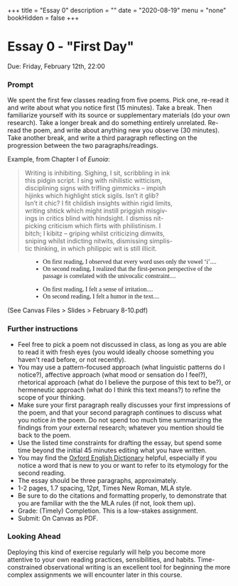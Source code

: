+++
title = "Essay 0"
description = ""
date = "2020-08-19"
menu = "none"
bookHidden = false
+++

<div class="essay">

# Essay 0 - "First Day"

Due: Friday, February 12th, 22:00

### Prompt
We spent the first few classes reading from five poems. Pick one, re-read it and write about what you notice first (15 minutes). Take a break. Then familiarize yourself with its source or supplementary materials (do your own research). Take a longer break and do something entirely unrelated. Re-read the poem, and write about anything new you observe (30 minutes). Take another break, and write a third paragraph reflecting on the progression between the two paragraphs/readings.

Example, from Chapter I of *Eunoia*:
> Writing is inhibiting. Sighing, I sit, scribbling in ink  
this pidgin script. I sing with nihilistic witticism,  
disciplining signs with trifling gimmicks – impish  
hijinks which highlight stick sigils. Isn’t it glib?  
Isn’t it chic? I fit childish insights within rigid limits,  
writing shtick which might instill priggish misgiv-  
ings in critics blind with hindsight. I dismiss nit-   
picking criticism which flirts with philistinism. I  
bitch; I kibitz – griping whilst criticizing dimwits,    
sniping whilst indicting nitwits, dismissing simplis-  
tic thinking, in which philippic wit is still illicit.

<ul style="font-family:'Times'; margin-left:4em;">
   <li> On first reading, I observed that every word uses only the vowel &lsquo;i&rsquo;....<br>
   <li> On second reading, I realized that the first-person perspective of the passage is correlated with the univocalic constraint....</ul>
<ul style="font-family:'Times'; margin-left:4em;">
   <li> On first reading, I felt a sense of irritation....<br>
   <li> On second reading, I felt a humor in the text....</ul>

(See Canvas Files > Slides > February 8-10.pdf)

### Further instructions

* Feel free to pick a poem not discussed in class, as long as you are able to read it with fresh eyes (you would ideally choose something you haven't read before, or not recently).
* You may use a pattern-focused approach (what linguistic patterns do I notice?), affective approach (what mood or sensation do I feel?), rhetorical approach (what do I believe the purpose of this text to be?), or hermeneutic approach (what do I think this text means?) to refine the scope of your thinking.
* Make sure your first paragraph really discusses your first impressions of the poem, and that your second paragraph continues to discuss what you notice *in* the poem. Do not spend too much time summarizing the findings from your external research; whatever you mention should tie back to the poem.
* Use the listed time constraints for drafting the essay, but spend some time beyond the initial 45 minutes editing what you have written.
* You may find the [Oxford English Dictionary](https://www-oed-com.proxy.library.cornell.edu) helpful, especially if you notice a word that is new to you or want to refer to its etymology for the second reading.
* The essay should be three paragraphs, approximately.
* 1-2 pages, 1.7 spacing, 12pt, Times New Roman, MLA style.
* Be sure to do the citations and formatting properly, to demonstrate that you are familiar with the the MLA rules (if not, look them up).
* Grade: (Timely) Completion. This is a low-stakes assignment.
* Submit: On Canvas as PDF.

### Looking Ahead
Deploying this kind of exercise regularly will help you become more attentive to your own reading practices, sensibilities, and habits. Time-constrained observational writing is an excellent tool for beginning the more complex assignments we will encounter later in this course.

</div>
